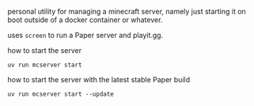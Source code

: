 personal utility for managing a minecraft server, namely just starting
it on boot outside of a docker container or whatever.

uses `screen` to run a Paper server and playit.gg.

how to start the server

```
uv run mcserver start
```

how to start the server with the latest stable Paper build

```
uv run mcserver start --update
```

